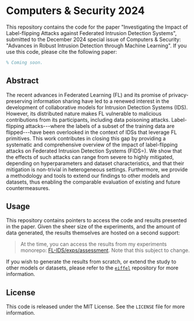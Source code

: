 # Computers & Security 2024

This repository contains the code for the paper "Investigating the Impact of Label-flipping Attacks against Federated Intrusion Detection Systems", submitted to the December 2024 special issue of Computers & Security: "Advances in Robust Intrusion Detection through Machine Learning".
If you use this code, please cite the following paper:

```bibtex
% Coming soon.
```

## Abstract

The recent advances in Federated Learning (FL) and its promise of privacy-preserving information sharing have led to a renewed interest in the development of collaborative models for Intrusion Detection Systems (IDS).
However, its distributed nature makes FL vulnerable to malicious contributions from its participants, including data poisoning attacks.
Label-flipping attacks---where the labels of a subset of the training data are flipped---have been overlooked in the context of IDSs that leverage FL primitives.
This work contributes in closing this gap by providing a systematic and comprehensive overview of the impact of label-flipping attacks on Federated Intrusion Detection Systems (FIDS=).
We show that the effects of such attacks can range from severe to highly mitigated, depending on hyperparameters and dataset characteristics, and that their mitigation is non-trivial in heterogeneous settings.
Furthermore, we provide a methodology and tools to extend our findings to other models and datasets, thus enabling the comparable evaluation of existing and future countermeasures.


## Usage

This repository contains pointers to access the code and results presented in the paper.
Given the sheer size of the experiments, and the amount of data generated, the results themselves are hosted on a second support:

> At the time, you can access the results from my experiments monorepo: [FL-IDS/exps/assessment](https://github.com/leolavaur/fl-ids/tree/main/exps/assessment). Note that this subject to change.

If you wish to generate the results from scratch, or extend the study to other models or datasets, please refer to the [`eiffel`](https://github.com/leolavaur/eiffel) repository for more information.

## License

This code is released under the MIT License. See the `LICENSE` file for more information.

